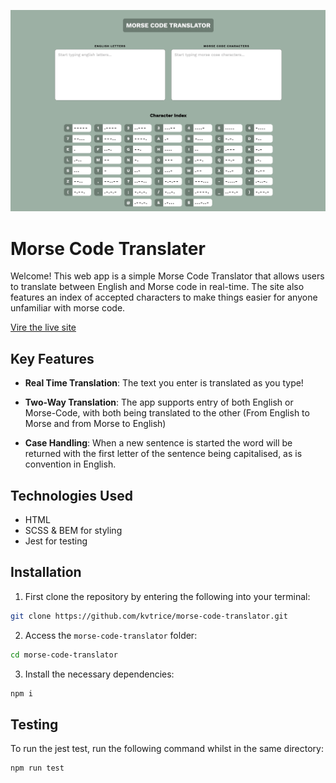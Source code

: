 ![](./assets/morse-hero.jpg)

# Morse Code Translater

Welcome! This web app is a simple Morse Code Translator that allows users to translate between English and Morse code in real-time. The site also features an index of accepted characters to make things easier for anyone unfamiliar with morse code.

[Vire the live site](https://morse-code-translator-ten.vercel.app/)

## Key Features

-   **Real Time Translation**: The text you enter is translated as you type!

-   **Two-Way Translation**: The app supports entry of both English or Morse-Code, with both being translated to the other (From English to Morse and from Morse to English)

-   **Case Handling**: When a new sentence is started the word will be returned with the first letter of the sentence being capitalised, as is convention in English.

## Technologies Used

-   HTML
-   SCSS & BEM for styling
-   Jest for testing

## Installation

1. First clone the repository by entering the following into your terminal:

```bash
git clone https://github.com/kvtrice/morse-code-translator.git
```

2. Access the `morse-code-translator` folder:

```bash
cd morse-code-translator
```

3. Install the necessary dependencies:

```bash
npm i
```

## Testing

To run the jest test, run the following command whilst in the same directory:

```bash
npm run test
```

